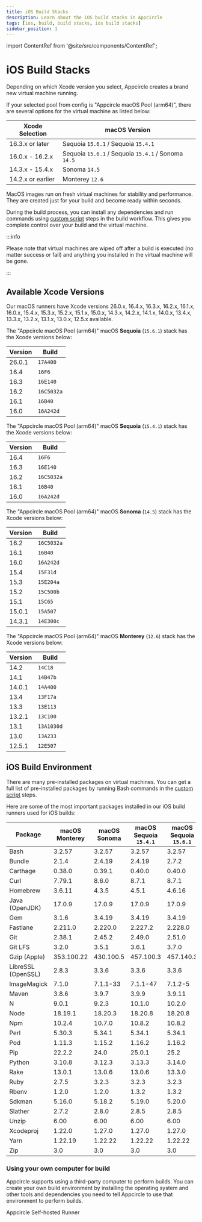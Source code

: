 ```yaml
---
title: iOS Build Stacks
description: Learn about the iOS build stacks in Appcircle
tags: [ios, build, build stacks, ios build stacks]
sidebar_position: 1
---
```


import ContentRef from '@site/src/components/ContentRef';

# iOS Build Stacks

Depending on which Xcode version you select, Appcircle creates a brand new virtual machine running.

If your selected pool from config is "Appcircle macOS Pool (arm64)", there are several options for the virtual machine as listed below:

| Xcode Selection | macOS Version |
| ------- | ----- |
| 16.3.x or later | Sequoia `15.6.1` / Sequoia `15.4.1` |
| 16.0.x - 16.2.x | Sequoia `15.6.1` / Sequoia `15.4.1` / Sonoma `14.5` |
| 14.3.x - 15.4.x | Sonoma `14.5` |
| 14.2.x or earlier | Monterey `12.6` |

MacOS images run on fresh virtual machines for stability and performance. They are created just for your build and become ready within seconds.

During the build process, you can install any dependencies and run commands using [custom script](/workflows/common-workflow-steps/custom-script) steps in the build workflow. This gives you complete control over your build and the virtual machine.

:::info

Please note that virtual machines are wiped off after a build is executed (no matter success or fail) and anything you installed in the virtual machine will be gone.

:::

## Available Xcode Versions

Our macOS runners have Xcode versions 26.0.x, 16.4.x, 16.3.x, 16.2.x, 16.1.x, 16.0.x, 15.4.x, 15.3.x, 15.2.x, 15.1.x, 15.0.x, 14.3.x, 14.2.x, 14.1.x, 14.0.x, 13.4.x, 13.3.x, 13.2.x, 13.1.x, 13.0.x, 12.5.x available.

The "Appcircle macOS Pool (arm64)" macOS **Sequoia** (`15.6.1`) stack has the Xcode versions below:

| Version | Build |
| ------- | ----- |
| 26.0.1 | `17A400` |
| 16.4 | `16F6` |
| 16.3 | `16E140` |
| 16.2 | `16C5032a` |
| 16.1 | `16B40` |
| 16.0 | `16A242d` |

The "Appcircle macOS Pool (arm64)" macOS **Sequoia** (`15.4.1`) stack has the Xcode versions below:

| Version | Build |
| ------- | ----- |
| 16.4 | `16F6` |
| 16.3 | `16E140` |
| 16.2 | `16C5032a` |
| 16.1 | `16B40` |
| 16.0 | `16A242d` |

The "Appcircle macOS Pool (arm64)" macOS **Sonoma** (`14.5`) stack has the Xcode versions below:

| Version | Build |
| ------- | ----- |
| 16.2 | `16C5032a` |
| 16.1 | `16B40` |
| 16.0 | `16A242d` |
| 15.4 | `15F31d` |
| 15.3 | `15E204a` |
| 15.2 | `15C500b` |
| 15.1 | `15C65` |
| 15.0.1 | `15A507` |
| 14.3.1 | `14E300c` |

The "Appcircle macOS Pool (arm64)" macOS **Monterey** (`12.6`) stack has the Xcode versions below:

| Version | Build |
| ------- | ----- |
| 14.2 | `14C18` |
| 14.1 | `14B47b` |
| 14.0.1 | `14A400` |
| 13.4 | `13F17a` |
| 13.3 | `13E113` |
| 13.2.1 | `13C100` |
| 13.1 | `13A1030d` |
| 13.0 | `13A233` |
| 12.5.1 | `12E507` |

## iOS Build Environment

There are many pre-installed packages on virtual machines. You can get a full list of pre-installed packages by running Bash commands in the [custom script](/workflows/common-workflow-steps/custom-script) steps.

Here are some of the most important packages installed in our iOS build runners used for iOS builds:

| Package            | macOS Monterey | macOS Sonoma | macOS Sequoia `15.4.1` | macOS Sequoia `15.6.1` |
| ------------------ | ---------------- | -------------- | -------------- | -------------- |
| Bash               | 3.2.57           | 3.2.57         | 3.2.57 | 3.2.57 |
| Bundle             | 2.1.4            | 2.4.19         | 2.4.19 | 2.7.2 |
| Carthage           | 0.38.0           | 0.39.1         | 0.40.0 | 0.40.0 |
| Curl               | 7.79.1           | 8.6.0          | 8.7.1 | 8.7.1 |
| Homebrew           | 3.6.11           | 4.3.5          | 4.5.1 | 4.6.16 |
| Java (OpenJDK)     | 17.0.9           | 17.0.9         | 17.0.9 | 17.0.9 |
| Gem                | 3.1.6            | 3.4.19         | 3.4.19 | 3.4.19 |
| Fastlane           | 2.211.0          | 2.220.0        | 2.227.2 | 2.228.0 |
| Git                | 2.38.1           | 2.45.2         | 2.49.0 | 2.51.0 |
| Git LFS            | 3.2.0            | 3.5.1          | 3.6.1 | 3.7.0 |
| Gzip (Apple)       | 353.100.22       | 430.100.5      | 457.100.3 | 457.140.3 |
| LibreSSL (OpenSSL) | 2.8.3            | 3.3.6          | 3.3.6 | 3.3.6 |
| ImageMagick        | 7.1.0            | 7.1.1-33       | 7.1.1-47 | 7.1.2-5 |
| Maven              | 3.8.6            | 3.9.7          | 3.9.9 | 3.9.11 |
| N                  | 9.0.1            | 9.2.3          | 10.1.0 | 10.2.0 |
| Node               | 18.19.1          | 18.20.3        | 18.20.8 | 18.20.8 |
| Npm                | 10.2.4           | 10.7.0         | 10.8.2 | 10.8.2 |
| Perl               | 5.30.3           | 5.34.1         | 5.34.1 | 5.34.1 |
| Pod                | 1.11.3           | 1.15.2         | 1.16.2 | 1.16.2 |
| Pip                | 22.2.2           | 24.0           | 25.0.1 | 25.2 |
| Python             | 3.10.8           | 3.12.3         | 3.13.3 | 3.14.0 |
| Rake               | 13.0.1           | 13.0.6         | 13.0.6 | 13.3.0 |
| Ruby               | 2.7.5            | 3.2.3          | 3.2.3 | 3.2.3 |
| Rbenv              | 1.2.0            | 1.2.0          | 1.3.2 | 1.3.2 |
| Sdkman             | 5.16.0           | 5.18.2         | 5.19.0 | 5.20.0 |
| Slather            | 2.7.2            | 2.8.0          | 2.8.5 | 2.8.5 |
| Unzip              | 6.00             | 6.00           | 6.00 | 6.00 |
| Xcodeproj          | 1.22.0           | 1.27.0         | 1.27.0 | 1.27.0 |
| Yarn               | 1.22.19          | 1.22.22        | 1.22.22 | 1.22.22 |
| Zip                | 3.0              | 3.0            | 3.0 | 3.0 |

### Using your own computer for build

Appcircle supports using a third-party computer to perform builds. You can create your own build environment by installing the operating system and other tools and dependencies you need to tell Appcircle to use that environment to perform builds.

<ContentRef url="/self-hosted-appcircle/self-hosted-runner">
Appcircle Self-hosted Runner
</ContentRef>
